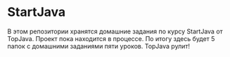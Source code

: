 # StartJava
В этом репозитории хранятся домашние задания по курсу StartJava от TopJava. 
Проект пока находится в процессе. По итогу здесь будет 5 папок с домашними заданиями пяти уроков.
TopJava рулит!

